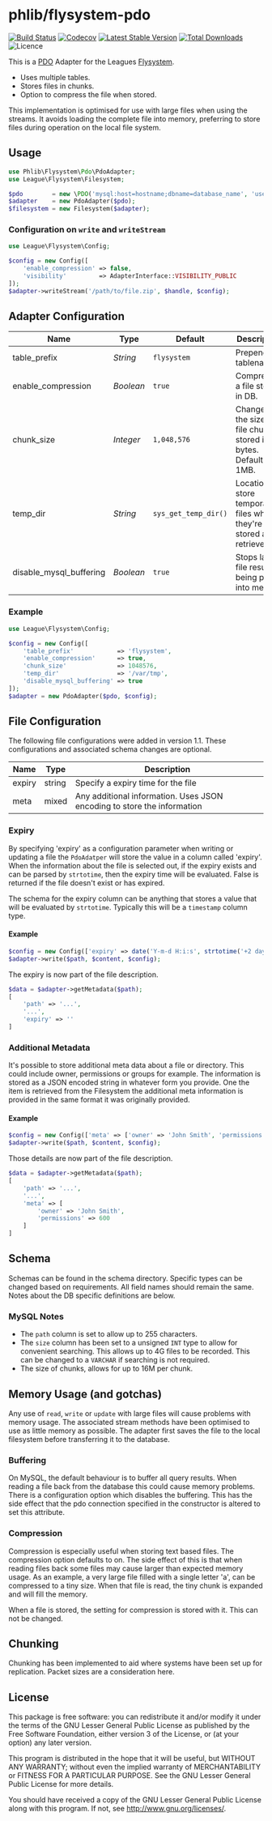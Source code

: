 # phlib/flysystem-pdo

[![Build Status](https://img.shields.io/travis/phlib/flysystem-pdo/master.svg)](https://travis-ci.org/phlib/flysystem-pdo)
[![Codecov](https://img.shields.io/codecov/c/github/phlib/flysystem-pdo.svg)](https://codecov.io/gh/phlib/flysystem-pdo)
[![Latest Stable Version](https://img.shields.io/packagist/v/phlib/flysystem-pdo.svg)](https://packagist.org/packages/phlib/flysystem-pdo)
[![Total Downloads](https://img.shields.io/packagist/dt/phlib/flysystem-pdo.svg)](https://packagist.org/packages/phlib/flysystem-pdo)
![Licence](https://img.shields.io/github/license/phlib/flysystem-pdo.svg)

This is a [PDO](http://php.net/manual/en/class.pdo.php) Adapter for the Leagues [Flysystem](http://php.net/manual/en/class.pdo.php).

* Uses multiple tables.
* Stores files in chunks.
* Option to compress the file when stored.

This implementation is optimised for use with large files when using the streams. It avoids loading the complete file
into memory, preferring to store files during operation on the local file system.

## Usage
```php
use Phlib\Flysystem\Pdo\PdoAdapter;
use League\Flysystem\Filesystem;

$pdo        = new \PDO('mysql:host=hostname;dbname=database_name', 'username', 'password');
$adapter    = new PdoAdapter($pdo);
$filesystem = new Filesystem($adapter);
```

### Configuration on `write` and `writeStream`

```php
use League\Flysystem\Config;

$config = new Config([
    'enable_compression' => false,
    'visibility'         => AdapterInterface::VISIBILITY_PUBLIC
]); 
$adapter->writeStream('/path/to/file.zip', $handle, $config);
```

## Adapter Configuration

|Name|Type|Default|Description|
|----|----|-------|-----------|
|table_prefix|*String*|`flysystem`|Prepends all tablenames.|
|enable_compression|*Boolean*|`true`|Compresses a file stored in DB.|
|chunk_size|*Integer*|`1,048,576`|Changes the size of file chunks stored in bytes. Defaults to 1MB.|
|temp_dir|*String*|`sys_get_temp_dir()`|Location to store temporary files when they're stored and retrieved.|
|disable_mysql_buffering|*Boolean*|`true`|Stops large file results being pulled into memory|

### Example

```php
use League\Flysystem\Config;

$config = new Config([
    'table_prefix'            => 'flysystem',
    'enable_compression'      => true,
    'chunk_size'              => 1048576,
    'temp_dir'                => '/var/tmp',
    'disable_mysql_buffering' => true
]);
$adapter = new PdoAdapter($pdo, $config);
```

## File Configuration

The following file configurations were added in version 1.1. These configurations and associated schema changes are 
optional.

|Name|Type|Description|
|----|----|-----------|
|expiry|string|Specify a expiry time for the file|
|meta|mixed|Any additional information. Uses JSON encoding to store the information|

### Expiry
By specifying 'expiry' as a configuration parameter when writing or updating a file the `PdoAdatper`
will store the value in a column called 'expiry'. When the information about the file is selected out, if the expiry
exists and can be parsed by `strtotime`, then the expiry time will be evaluated. False is returned if the file doesn't
exist or has expired.

The schema for the expiry column can be anything that stores a value that will be evaluated by `strtotime`. Typically 
this will be a `timestamp` column type.

#### Example

```php
$config = new Config(['expiry' => date('Y-m-d H:i:s', strtotime('+2 days'))]);
$adapter->write($path, $content, $config);
```

The expiry is now part of the file description.

```php
$data = $adapter->getMetadata($path);
[
    'path' => '...',
    '...',
    'expiry' => ''
]
```

### Additional Metadata
It's possible to store additional meta data about a file or directory. This could include owner, permissions or groups
for example. The information is stored as a JSON encoded string in whatever form you provide. One the item is 
retrieved from the Filesystem the additional meta information is provided in the same format it was originally 
provided.

#### Example
```php
$config = new Config(['meta' => ['owner' => 'John Smith', 'permissions' => 600]]);
$adapter->write($path, $content, $config);
```

Those details are now part of the file description.

```php
$data = $adapter->getMetadata($path);
[
    'path' => '...',
    '...',
    'meta' => [
        'owner' => 'John Smith',
        'permissions' => 600
    ]
]
```

## Schema
Schemas can be found in the schema directory. Specific types can be changed based on requirements. All field names 
should remain the same. Notes about the DB specific definitions are below.

### MySQL Notes
* The `path` column is set to allow up to 255 characters.
* The `size` column has been set to a unsigned `INT` type to allow for convenient searching. This allows up to 4G files 
to be recorded. This can be changed to a `VARCHAR` if searching is not required.
* The size of chunks, allows for up to 16M per chunk.


## Memory Usage (and gotchas)

Any use of `read`, `write` or `update` with large files will cause problems with memory usage. The associated stream 
methods have been optimised to use as little memory as possible. The adapter first saves the file to the local 
filesystem before transferring it to the database.

### Buffering

On MySQL, the default behaviour is to buffer all query results. When reading a file back from the database this could 
cause memory problems. There is a configuration option which disables the buffering. This has the side effect that the 
pdo connection specified in the constructor is altered to set this attribute.

### Compression

Compression is especially useful when storing text based files. The compression option defaults to on. The side effect 
of this is that when reading files back some files may cause larger than expected memory usage. As an example, a very 
large file filled with a single letter 'a', can be compressed to a tiny size. When that file is read, the tiny chunk is 
expanded and will fill the memory.

When a file is stored, the setting for compression is stored with it. This can not be changed.

## Chunking

Chunking has been implemented to aid where systems have been set up for replication. Packet sizes are a consideration 
here.

## License

This package is free software: you can redistribute it and/or modify
it under the terms of the GNU Lesser General Public License as published by
the Free Software Foundation, either version 3 of the License, or
(at your option) any later version.

This program is distributed in the hope that it will be useful,
but WITHOUT ANY WARRANTY; without even the implied warranty of
MERCHANTABILITY or FITNESS FOR A PARTICULAR PURPOSE.  See the
GNU Lesser General Public License for more details.

You should have received a copy of the GNU Lesser General Public License
along with this program.  If not, see <http://www.gnu.org/licenses/>.
